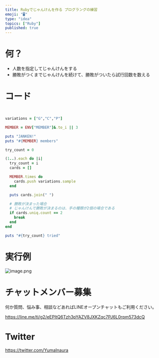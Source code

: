 ```yaml
---
title: Rubyでじゃんけんを作る プログラングの練習
emoji: "🖥"
type: "idea"
topics: ["Ruby"]
published: true
---
```


# 何？

- 人数を指定してじゃんけんをする
- 勝敗がつくまでじゃんけんを続けて、勝敗がついたら試行回数を数える

# コード

```ruby


variations = ["G","C","P"]

MEMBER = ENV["MEMBER"]&.to_i || 3

puts "JANKEN!"
puts "#{MEMBER} members"

try_count = 0

(1..).each do |i|
  try_count = i
  cards = []

  MEMBER.times do
    cards.push variations.sample
  end

  puts cards.join(" ")

  # 勝敗が決まった場合
  # じゃんけんで勝敗が決まるのは、手の種類が2個の場合である
  if cards.uniq.count == 2
    break
  end
end

puts "#{try_count} tried"
```

# 実行例

![image.png](https://qiita-image-store.s3.ap-northeast-1.amazonaws.com/0/89618/ec97d413-8e58-72e9-5369-5f0f31db144c.png)











<!-- Update From Qiita API -->

# チャットメンバー募集


何か質問、悩み事、相談などあればLINEオープンチャットもご利用ください。

https://line.me/ti/g2/eEPltQ6Tzh3pYAZV8JXKZqc7PJ6L0rpm573dcQ





# Twitter


https://twitter.com/YumaInaura


<!-- Update From Qiita API -->


